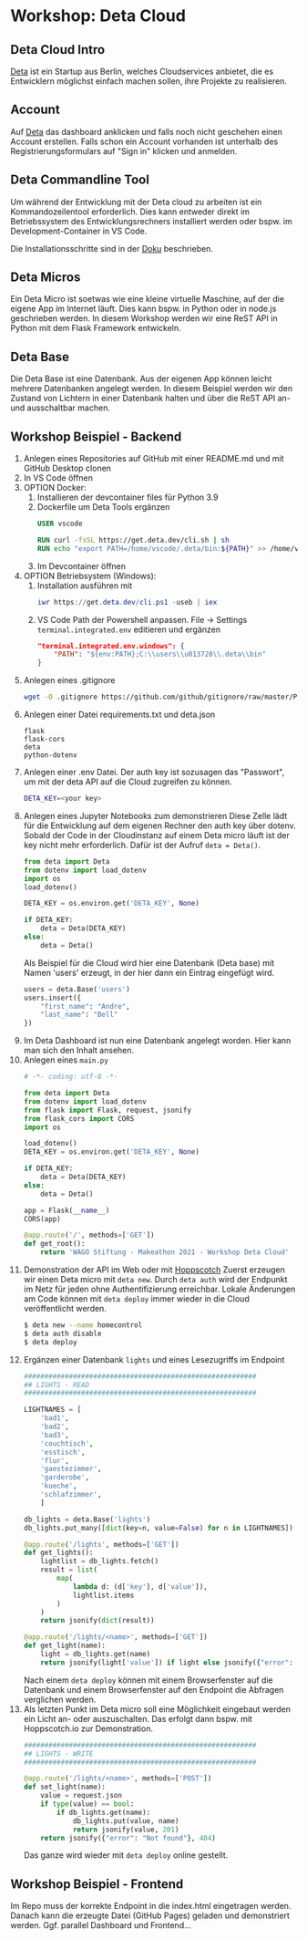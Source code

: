 # Workshop: Deta Cloud

## Deta Cloud Intro

[Deta](https://deta.sh) ist ein Startup aus Berlin, welches Cloudservices anbietet, die es Entwicklern möglichst einfach machen sollen, ihre Projekte zu realisieren.

## Account

Auf [Deta](https://deta.sh) das dashboard anklicken und falls noch nicht geschehen einen Account erstellen. Falls schon ein Account vorhanden ist unterhalb des Registrierungsformulars auf "Sign in" klicken und anmelden.

## Deta Commandline Tool

Um während der Entwicklung mit der Deta cloud zu arbeiten ist ein Kommandozeilentool erforderlich. Dies kann entweder direkt im Betriebssystem des Entwicklungsrechners installiert werden oder bspw. im Development-Container in VS Code.

Die Installationsschritte sind in der [Doku](https://docs.deta.sh/docs/cli/install) beschrieben.

## Deta Micros

Ein Deta Micro ist soetwas wie eine kleine virtuelle Maschine, auf der die eigene App im Internet läuft. Dies kann bspw. in Python oder in node.js geschrieben werden. In diesem Workshop werden wir eine ReST API in Python mit dem Flask Framework entwickeln.

## Deta Base

Die Deta Base ist eine Datenbank. Aus der eigenen App können leicht mehrere Datenbanken angelegt werden. In diesem Beispiel werden wir den Zustand von Lichtern in einer Datenbank halten und über die ReST API an- und ausschaltbar machen.

## Workshop Beispiel - Backend

1. Anlegen eines Repositories auf GitHub mit einer README.md und mit GitHub Desktop clonen
1. In VS Code öffnen
1. OPTION Docker:
    1. Installieren der devcontainer files für Python 3.9
    1. Dockerfile um Deta Tools ergänzen
        ```Dockerfile
        USER vscode

        RUN curl -fsSL https://get.deta.dev/cli.sh | sh
        RUN echo "export PATH=/home/vscode/.deta/bin:${PATH}" >> /home/vscode/.bashrc
        ```
    1. Im Devcontainer öffnen
1. OPTION Betriebsystem (Windows):
    1. Installation ausführen mit
        ```powershell
        iwr https://get.deta.dev/cli.ps1 -useb | iex
        ```
    1. VS Code Path der Powershell anpassen. File -> Settings
        `terminal.integrated.env` editieren und ergänzen
        ```json
        "terminal.integrated.env.windows": {
            "PATH": "${env:PATH};C:\\users\\u013728\\.deta\\bin"
        }
        ```
1. Anlegen eines .gitignore
    ```bash
    wget -O .gitignore https://github.com/github/gitignore/raw/master/Python.gitignore
    ```
1. Anlegen einer Datei requirements.txt und deta.json
    ```
    flask
    flask-cors
    deta
    python-dotenv
    ```
1. Anlegen einer .env Datei. Der auth key ist sozusagen das "Passwort", um mit der deta API auf die Cloud zugreifen zu können.
    ```bash
    DETA_KEY=<your key>
    ```
1. Anlegen eines Jupyter Notebooks zum demonstrieren
    Diese Zelle lädt für die Entwicklung auf dem eigenen Rechner den auth key über dotenv. Sobald der Code in der Cloudinstanz auf einem Deta micro läuft ist der key nicht mehr erforderlich. Dafür ist der Aufruf `deta = Deta()`. 
    ```python
    from deta import Deta
    from dotenv import load_dotenv
    import os
    load_dotenv()

    DETA_KEY = os.environ.get('DETA_KEY', None)

    if DETA_KEY:
        deta = Deta(DETA_KEY)
    else:
        deta = Deta()
    ```
    Als Beispiel für die Cloud wird hier eine Datenbank (Deta base) mit Namen 'users' erzeugt, in der hier dann ein Eintrag eingefügt wird.
    ```python
    users = deta.Base('users')
    users.insert({
        "first_name": "Andre",
        "last_name": "Bell"
    })
    ```
1. Im Deta Dashboard ist nun eine Datenbank angelegt worden. Hier kann man sich den Inhalt ansehen.
1. Anlegen eines ```main.py```
    ```python
    # -*- coding: utf-8 -*-

    from deta import Deta
    from dotenv import load_dotenv
    from flask import Flask, request, jsonify
    from flask_cors import CORS
    import os

    load_dotenv()
    DETA_KEY = os.environ.get('DETA_KEY', None)

    if DETA_KEY:
        deta = Deta(DETA_KEY)
    else:
        deta = Deta()

    app = Flask(__name__)
    CORS(app)

    @app.route('/', methods=['GET'])
    def get_root():
        return 'WAGO Stiftung - Makeathon 2021 - Workshop Deta Cloud'
    ```
1. Demonstration der API im Web oder mit [Hoppscotch](https://hoppscotch.io)
    Zuerst erzeugen wir einen Deta micro mit `deta new`. Durch `deta auth` wird der Endpunkt im Netz für jeden ohne Authentifizierung erreichbar. Lokale Änderungen am Code können mit `deta deploy` immer wieder in die Cloud veröffentlicht werden.
    ```bash
    $ deta new --name homecontrol
    $ deta auth disable
    $ deta deploy
    ```
1. Ergänzen einer Datenbank `lights` und eines Lesezugriffs im Endpoint
    ```python
    #########################################################
    ## LIGHTS - READ
    #########################################################

    LIGHTNAMES = [
        'bad1',
        'bad2',
        'bad3',
        'couchtisch',
        'esstisch',
        'flur',
        'gaestezimmer',
        'garderobe',
        'kueche',
        'schlafzimmer',
        ]

    db_lights = deta.Base('lights')
    db_lights.put_many([dict(key=n, value=False) for n in LIGHTNAMES])
    
    @app.route('/lights', methods=['GET'])
    def get_lights():
        lightlist = db_lights.fetch()
        result = list(
            map(
                lambda d: (d['key'], d['value']),
                lightlist.items
            )
        )
        return jsonify(dict(result))

    @app.route('/lights/<name>', methods=['GET'])
    def get_light(name):
        light = db_lights.get(name)
        return jsonify(light['value']) if light else jsonify({"error": "Not found"}, 404)
    ```
    Nach einem `deta deploy` können mit einem Browserfenster auf die Datenbank und einem Browserfenster auf den Endpoint die Abfragen verglichen werden.
1. Als letzten Punkt im Deta micro soll eine Möglichkeit eingebaut werden ein Licht an- oder auszuschalten. Das erfolgt dann bspw. mit Hoppscotch.io zur Demonstration.
    ```python
    #########################################################
    ## LIGHTS - WRITE
    #########################################################

    @app.route('/lights/<name>', methods=['POST'])
    def set_light(name):
        value = request.json
        if type(value) == bool:
            if db_lights.get(name):
                db_lights.put(value, name)
                return jsonify(value, 201)
        return jsonify({"error": "Not found"}, 404)
    ```
    Das ganze wird wieder mit `deta deploy` online gestellt.

## Workshop Beispiel - Frontend

Im Repo muss der korrekte Endpoint in die index.html eingetragen werden. Danach kann die erzeugte Datei (GitHub Pages) geladen und demonstriert werden. Ggf. parallel Dashboard und Frontend...
